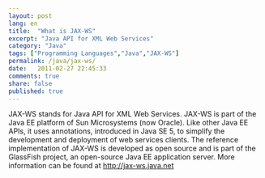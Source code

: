 ```yaml
---
layout: post
lang: en
title:  "What is JAX-WS"
excerpt: "Java API for XML Web Services"
category: "Java"
tags: ["Programming Languages","Java","JAX-WS"]
permalink: /java/jax-ws/
date:   2011-02-27 22:45:33
comments: true
share: false
published: true
---
```


JAX-WS stands for Java API for XML Web Services.
JAX-WS is part of the Java EE platform of Sun Microsystems (now Oracle). Like other Java EE APIs, it uses annotations, introduced in Java SE 5, to simplify the development and deployment of web services clients.
The reference implementation of JAX-WS is developed as open source and is part of the GlassFish project, an open-source Java EE application server.
More information can be found at http://jax-ws.java.net
